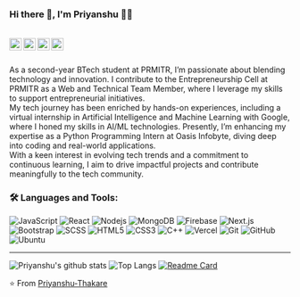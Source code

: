 ### Hi there 👋, I'm Priyanshu 👨‍💻

<br/>

<a href="https://www.linkedin.com/in/priyanshu-thakare-61621b253/">
  <img align="left" alt="Priyanshu's Linkedin" width="22px" src="https://img.icons8.com/?size=100&id=IXUU4h36YfmO&format=png&color=000000" />
</a>

<a href="https://t.me/PriyanshuThakare">
  <img align="left" alt="Priyanshu's Telegram" width="22px" src="https://img.icons8.com/?size=100&id=114954&format=png&color=000000" />
</a>

<a href="https://x.com/PriyanshuT19859">
  <img align="left" alt="Priyanshu Thakare | Twitter" width="22px" src="https://img.icons8.com/?size=100&id=bG29Ckcdp6YP&format=png&color=000000" />
</a>

<a href="mailto:priyanshuthakare14@gmail.com">
  <img align="left" alt="Priyanshu's Email" width="22px" src="https://img.icons8.com/?size=100&id=l8GURTKU12XE&format=png&color=000000" />
</a>


<br />
<br/>

<p>
As a second-year BTech student at PRMITR, I’m passionate about blending technology and innovation. I contribute to the Entrepreneurship Cell at PRMITR as a Web and Technical Team Member, where I leverage my skills to support entrepreneurial initiatives.
<br/>
My tech journey has been enriched by hands-on experiences, including a virtual internship in Artificial Intelligence and Machine Learning with Google, where I honed my skills in AI/ML technologies. Presently, I’m enhancing my expertise as a Python Programming Intern at Oasis Infobyte, diving deep into coding and real-world applications.
<br/>
With a keen interest in evolving tech trends and a commitment to continuous learning, I aim to drive impactful projects and contribute meaningfully to the tech community.
</p>

### 🛠️ Languages and Tools:

![JavaScript](https://img.shields.io/badge/-JavaScript-black?style=flat-square&logo=javascript)
![React](https://img.shields.io/badge/-React-black?style=flat-square&logo=react)
![Nodejs](https://img.shields.io/badge/-Nodejs-black?style=flat-square&logo=Node.js)
![MongoDB](https://img.shields.io/badge/-MongoDB-black?style=flat-square&logo=mongodb)
![Firebase](https://img.shields.io/badge/-Firebase-black?style=flat-square&logo=Firebase)
![Next.js](https://img.shields.io/badge/-Next-black?style=flat-square&logo=Next.js)
![Bootstrap](https://img.shields.io/badge/-Bootstrap-black?style=flat-square&logo=bootstrap)
![SCSS](https://img.shields.io/badge/-SCSS-black?style=flat-square&logo=SASS)
![HTML5](https://img.shields.io/badge/-HTML5-black?style=flat-square&logo=html5&logoColor=white)
![CSS3](https://img.shields.io/badge/-CSS3-black?style=flat-square&logo=css3)
![C++](https://img.shields.io/badge/-C-black?style=flat-square&logo=c)
![Vercel](https://img.shields.io/badge/-Vercel-black?style=flat-square&logo=vercel)
![Git](https://img.shields.io/badge/-Git-black?style=flat-square&logo=git)
![GitHub](https://img.shields.io/badge/-GitHub-black?style=flat-square&logo=github)
![Ubuntu](https://img.shields.io/badge/-Ubuntu-black?style=flat-square&logo=ubuntu)

<hr/>


![Priyanshu's github stats](https://github-readme-stats-tr5i-git-master-priyanshuthakares-projects.vercel.app/api?username=priyanshuthakre&show_icons=true&hide_border=true&theme=dark)
![Top Langs](https://github-readme-stats-tr5i-git-master-priyanshuthakares-projects.vercel.app/api/top-langs/?username=priyanshuthakare&layout=compact&theme=dark&hide_border=true)
[![Readme Card](https://github-readme-stats-tr5i-git-master-priyanshuthakares-projects.vercel.app/api/pin/?username=priyanshuthakare&repo=github-readme-stats)](https://github.com/priyanshuthakre/github-readme-stats)

⭐️ From [Priyanshu-Thakare](https://github.com/AnshulThakare)
